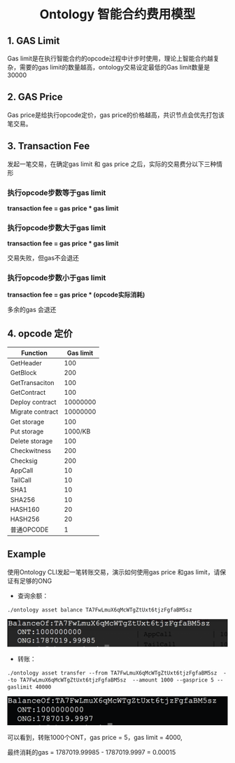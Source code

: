 
<h1 align="center">Ontology 智能合约费用模型</h1>

## 1. GAS Limit
Gas limit是在执行智能合约的opcode过程中计步时使用，理论上智能合约越复杂，需要的gas limit的数量越高，ontology交易设定最低的Gas limit数量是30000

## 2. GAS Price
Gas price是给执行opcode定价，gas price的价格越高，共识节点会优先打包该笔交易。

## 3. Transaction Fee

发起一笔交易，在确定gas limit 和 gas price 之后，实际的交易费分以下三种情形

### 执行opcode步数等于gas limit

**transaction fee =  gas price * gas limit**

### 执行opcode步数大于gas limit

**transaction fee =  gas price * gas limit**

交易失败，但gas不会退还

### 执行opcode步数小于gas limit
**transaction fee =  gas price * (opcode实际消耗)**

多余的gas 会退还


## 4. opcode 定价

| Function         | Gas limit |
| ---------------- | --------- |
| GetHeader        | 100       |
| GetBlock         | 200       |
| GetTransaciton   | 100       |
| GetContract      | 100       |
| Deploy contract  | 10000000  |
| Migrate contract | 10000000  |
| Get storage      | 100       |
| Put storage      | 1000/KB   |
| Delete storage   | 100       |
| Checkwitness     | 200       |
| Checksig         | 200       |
| AppCall          | 10        |
| TailCall         | 10        |
| SHA1             | 10        |
| SHA256           | 10        |
| HASH160          | 20        |
| HASH256          | 20        |
| 普通OPCODE       | 1         |




## Example

使用Ontology CLI发起一笔转账交易，演示如何使用gas price 和gas limit，请保证有足够的ONG


- 查询余额：

```
./ontology asset balance TA7FwLmuX6qMcWTgZtUxt6tjzFgfaBM5sz
```

![image](./images/transferbefore.png)

- 转账：
```
./ontology asset transfer --from TA7FwLmuX6qMcWTgZtUxt6tjzFgfaBM5sz  --to TA7FwLmuX6qMcWTgZtUxt6tjzFgfaBM5sz  --amount 1000 --gasprice 5 --gaslimit 40000
```

![image](./images/transferafter.png)


可以看到，转账1000个ONT，gas price  = 5，gas limit = 4000, 

最终消耗的gas =  1787019.99985 - 1787019.9997 = 0.00015

